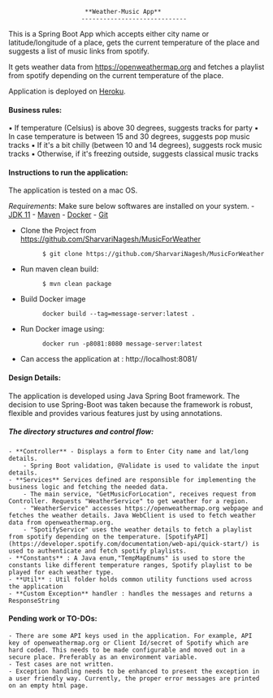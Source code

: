 						 **Weather-Music App**
						-----------------------------

This is a Spring Boot App which accepts either city name or latitude/longitude of a place, gets the current temperature of the place and suggests a list of music links from spotify.

It gets weather data from https://openweathermap.org and fetches a playlist from spotify depending on the current temperature of the place. 

Application is deployed on [Heroku](https://aqueous-journey-41424.herokuapp.com/). 

#### Business rules:
▪ If temperature (Celsius) is above 30 degrees, suggests tracks for party
▪ In case temperature is between 15 and 30 degrees, suggests pop music tracks
▪ If it's a bit chilly (between 10 and 14 degrees), suggests rock music tracks
▪ Otherwise, if it's freezing outside, suggests classical music tracks

#### Instructions to run the application:
The application is tested on a mac OS. 

*Requirements*:  Make sure below softwares are installed on your system.
	- [JDK 11](https://www.oracle.com/in/java/technologies/javase-jdk11-downloads.html) 
	- [Maven](https://maven.apache.org/download.cgi)
	- [Docker](https://www.docker.com/)
	- [Git](https://git-scm.com/book/en/v2/Getting-Started-Installing-Git)

- Clone the Project from https://github.com/SharvariNagesh/MusicForWeather
			
			$ git clone https://github.com/SharvariNagesh/MusicForWeather
- Run maven clean build:
			
			$ mvn clean package
- Build Docker image
	
			docker build --tag=message-server:latest .

- Run Docker image using:
		
			docker run -p8081:8080 message-server:latest
- Can access the application at : http://localhost:8081/

#### Design Details:
The application is developed using Java Spring Boot framework. The decision to use Spring-Boot was taken because the framework is robust, flexible and provides various features just by using annotations. 

##### The directory structures and control flow:
	- **Controller** - Displays a form to Enter City name and lat/long details.
		- Spring Boot validation, @Validate is used to validate the input details. 
	- **Services** Services defined are responsible for implementing the business logic and fetching the needed data. 
		- The main service, "GetMusicForLocation", receives request from Controller. Requests "WeatherService" to get weather for a region.
		- "WeatherService" accesses https://openweathermap.org webpage and fetches the weather details. Java WebClient is used to fetch weather data from openweathermap.org.
		- "SpotifyService" uses the weather details to fetch a playlist from spotify depending on the temperature. [SpotifyAPI](https://developer.spotify.com/documentation/web-api/quick-start/) is used to authenticate and fetch spotify playlists. 
	- **Constants** : A Java enum,"TempMapEnums" is used to store the constants like different temperature ranges, Spotify playlist to be played for each weather type.
	- **Util** : Util folder holds common utility functions used across the application
	- **Custom Exception** handler : handles the messages and returns a ResponseString
	
#### Pending work or TO-DOs:
	- There are some API keys used in the application. For example, API key of openweathermap.org or Client Id/secret of Spotify which are hard coded. This needs to be made configurable and moved out in a secure place. Preferably as an environment variable.
	- Test cases are not written. 
	- Exception handling needs to be enhanced to present the exception in a user friendly way. Currently, the proper error messages are printed on an empty html page.
	

